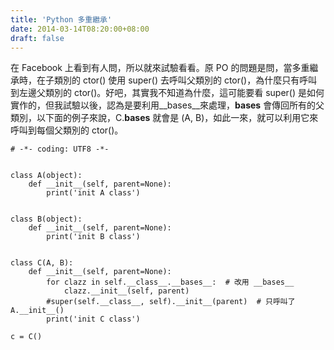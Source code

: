 ```yaml
---
title: 'Python 多重繼承'
date: 2014-03-14T08:20:00+08:00
draft: false
---
```

在 Facebook 上看到有人問，所以就來試驗看看。原 PO 的問題是問，當多重繼承時，在子類別的 ctor() 使用 super() 去呼叫父類別的 ctor()，為什麼只有呼叫到左邊父類別的 ctor()。好吧，其實我不知道為什麼，這可能要看 super() 是如何實作的，但我試驗以後，認為是要利用__bases__來處理，__bases__ 會傳回所有的父類別，以下面的例子來說，C.__bases__ 就會是 (A, B)，如此一來，就可以利用它來呼叫到每個父類別的 ctor()。

```
# -*- coding: UTF8 -*-


class A(object):
    def __init__(self, parent=None):
        print('init A class')


class B(object):
    def __init__(self, parent=None):
        print('init B class')


class C(A, B):
    def __init__(self, parent=None):
        for clazz in self.__class__.__bases__:  # 改用 __bases__
            clazz.__init__(self, parent)
        #super(self.__class__, self).__init__(parent)  # 只呼叫了 A.__init__()
        print('init C class')

c = C()
```